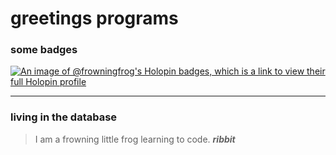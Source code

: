 # greetings programs

### some badges
[![An image of @frowningfrog's Holopin badges, which is a link to view their full Holopin profile](https://holopin.me/frowningfrog)](https://holopin.io/@frowningfrog)

------

### living in the database
> I am a frowning little frog learning to code. ***ribbit***

